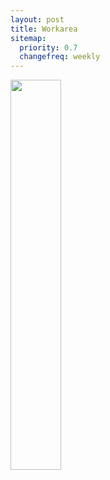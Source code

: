 ```yaml
---
layout: post
title: Workarea
sitemap:
  priority: 0.7
  changefreq: weekly
---
```


<p class="center">
  <a class="fancybox" href="{{site.url}}/images/2014-03/workarea.jpg"><img src="{{site.url}}/images/2014-03/workarea_30percent.jpg" width="40%"/></a>
</p>


